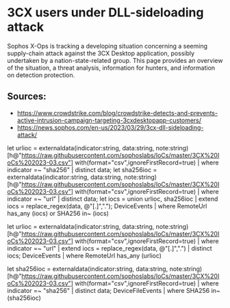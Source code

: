 # 3CX users under DLL-sideloading attack

Sophos X-Ops is tracking a developing situation concerning a seeming supply-chain attack against the 3CX Desktop application, possibly undertaken by a nation-state-related group. This page provides an overview of the situation, a threat analysis, information for hunters, and information on detection protection.

## Sources:
- https://www.crowdstrike.com/blog/crowdstrike-detects-and-prevents-active-intrusion-campaign-targeting-3cxdesktopapp-customers/
- https://news.sophos.com/en-us/2023/03/29/3cx-dll-sideloading-attack/


let urlioc = externaldata(indicator:string, data:string, note:string) [h@"https://raw.githubusercontent.com/sophoslabs/IoCs/master/3CX%20IoCs%202023-03.csv"] with(format="csv",ignoreFirstRecord=true) | where indicator =~ "sha256" | distinct data; 
let sha256ioc = externaldata(indicator:string, data:string, note:string) [h@"https://raw.githubusercontent.com/sophoslabs/IoCs/master/3CX%20IoCs%202023-03.csv"] with(format="csv",ignoreFirstRecord=true) | where indicator =~ "url" | distinct data; 
let iocs = union urlioc, sha256ioc
| extend iocs = replace_regex(data, @"\[\.\]",".");
DeviceEvents
| where RemoteUrl has_any (iocs) or SHA256 in~ (iocs)

let urlioc = externaldata(indicator:string, data:string, note:string) [h@"https://raw.githubusercontent.com/sophoslabs/IoCs/master/3CX%20IoCs%202023-03.csv"] with(format="csv",ignoreFirstRecord=true) | where indicator =~ "url" | extend iocs = replace_regex(data, @"\[\.\]",".") | distinct iocs; 
DeviceEvents
| where RemoteUrl has_any (urlioc)

let sha256ioc = externaldata(indicator:string, data:string, note:string) [h@"https://raw.githubusercontent.com/sophoslabs/IoCs/master/3CX%20IoCs%202023-03.csv"] with(format="csv",ignoreFirstRecord=true) | where indicator =~ "sha256" | distinct data; 
DeviceFileEvents
| where SHA256 in~ (sha256ioc)

